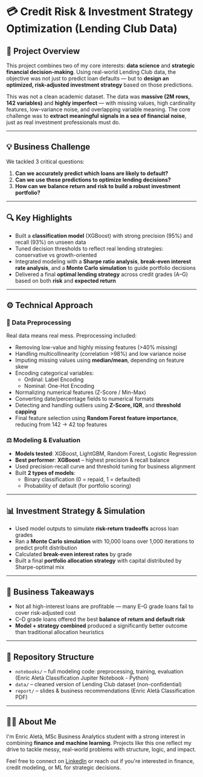 # 💳 Credit Risk & Investment Strategy Optimization (Lending Club Data)


## 🎯 Project Overview

This project combines two of my core interests: **data science** and **strategic financial decision-making**. Using real-world Lending Club data, the objective was not just to predict loan defaults — but to **design an optimized, risk-adjusted investment strategy** based on those predictions.

This was not a clean academic dataset. The data was **massive (2M rows, 142 variables)** and **highly imperfect** — with missing values, high cardinality features, low-variance noise, and overlapping variable meaning. The core challenge was to **extract meaningful signals in a sea of financial noise**, just as real investment professionals must do.

---

## 💡 Business Challenge

We tackled 3 critical questions:

1. **Can we accurately predict which loans are likely to default?**
2. **Can we use these predictions to optimize lending decisions?**
3. **How can we balance return and risk to build a robust investment portfolio?**

---

## 🔍 Key Highlights

- Built a **classification model** (XGBoost) with strong precision (95%) and recall (93%) on unseen data
- Tuned decision thresholds to reflect real lending strategies: conservative vs growth-oriented
- Integrated modeling with a **Sharpe ratio analysis**, **break-even interest rate analysis**, and a **Monte Carlo simulation** to guide portfolio decisions
- Delivered a final **optimal lending strategy** across credit grades (A–G) based on both **risk** and **expected return**

---

## ⚙️ Technical Approach

### 🧹 Data Preprocessing
Real data means real mess. Preprocessing included:

- Removing low-value and highly missing features (>40% missing)
- Handling multicollinearity (correlation >98%) and low variance noise
- Imputing missing values using **median/mean**, depending on feature skew
- Encoding categorical variables:
  - Ordinal: Label Encoding
  - Nominal: One-Hot Encoding
- Normalizing numerical features (Z-Score / Min-Max)
- Converting date/percentage fields to numerical formats
- Detecting and handling outliers using **Z-Score, IQR**, and **threshold capping**
- Final feature selection using **Random Forest feature importance**, reducing from 142 → 42 top features

### ⚖️ Modeling & Evaluation

- **Models tested**: XGBoost, LightGBM, Random Forest, Logistic Regression
- **Best performer**: **XGBoost** – highest precision & recall balance
- Used precision-recall curve and threshold tuning for business alignment
- Built **2 types of models**:
  - Binary classification (0 = repaid, 1 = defaulted)
  - Probability of default (for portfolio scoring)

---

## 📊 Investment Strategy & Simulation

- Used model outputs to simulate **risk-return tradeoffs** across loan grades
- Ran a **Monte Carlo simulation** with 10,000 loans over 1,000 iterations to predict profit distribution
- Calculated **break-even interest rates** by grade
- Built a final **portfolio allocation strategy** with capital distributed by Sharpe-optimal mix

---

## 💼 Business Takeaways

- Not all high-interest loans are profitable — many E–G grade loans fail to cover risk-adjusted cost
- C–D grade loans offered the best **balance of return and default risk**
- **Model + strategy combined** produced a significantly better outcome than traditional allocation heuristics

---

## 📁 Repository Structure 
- `notebooks/` – full modeling code: preprocessing, training, evaluation (Enric Aletà Classification Jupiter Notebook - Python)
- `data/` – cleaned version of Lending Club dataset (non-confidential)
- `report/` – slides & business recommendations (Enric Aletà Classification PDF)

---

## 👨‍💼 About Me

I'm Enric Aletà, MSc Business Analytics student with a strong interest in combining **finance and machine learning**. Projects like this one reflect my drive to tackle messy, real-world problems with structure, logic, and impact.

Feel free to connect on [LinkedIn](https://www.linkedin.com/in/enricaletacumellas/) or reach out if you're interested in finance, credit modeling, or ML for strategic decisions.
